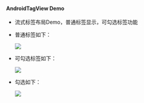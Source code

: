 #### AndroidTagView Demo 

* 流式标签布局Demo，普通标签显示，可勾选标签功能

* 普通标签如下：

  ![](http://ww1.sinaimg.cn/large/cfeeee4dgy1fcr1mo0kl7j20bc0czq3d)
  
* 可勾选标签如下：

  ![](http://ww1.sinaimg.cn/large/cfeeee4dgy1fcr1mo7h30j20bh0dmmxn)
  
* 勾选如下：

  ![](http://ww1.sinaimg.cn/large/cfeeee4dgy1fcr1mnzm62j20bd0da3z7)
